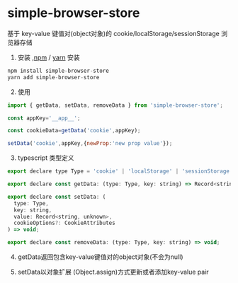 # simple-browser-store

基于 key-value 键值对(object对象)的 cookie/localStorage/sessionStorage 浏览器存储

1. 安装 ,[npm](https://npmjs.org/) / [yarn](https://yarnpkg.com) 安装

```js
npm install simple-browser-store
yarn add simple-browser-store
```

2. 使用

```js
import { getData, setData, removeData } from 'simple-browser-store';

const appKey='__app__';

const cookieData=getData('cookie',appKey);

setData('cookie',appKey,{newProp:'new prop value'});

```

3. typescript 类型定义

```js
export declare type Type = 'cookie' | 'localStorage' | 'sessionStorage';

export declare const getData: (type: Type, key: string) => Record<string, unknown>;

export declare const setData: (
  type: Type,
  key: string,
  value: Record<string, unknown>,
  cookieOptions?: CookieAttributes
) => void;

export declare const removeData: (type: Type, key: string) => void;

```

4. getData返回包含key-value键值对的object对象(不会为null)

5. setData以对象扩展 (Object.assign)方式更新或者添加key-value pair 